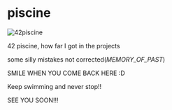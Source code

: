 # piscine
![42piscine](https://user-images.githubusercontent.com/97600250/220990192-f051df39-c3fb-47dd-aedc-c7e9c041563d.png)

42 piscine, how far I got in the projects

some silly mistakes not corrected(_MEMORY_OF_PAST_)

SMILE WHEN YOU COME BACK HERE :D

Keep swimming and never stop!!

SEE YOU SOON!!!
